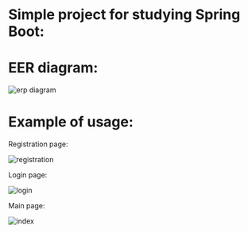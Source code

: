 # Simple project for studying Spring Boot:

# EER diagram:
![erp diagram](https://user-images.githubusercontent.com/17299069/50039441-650e0980-003b-11e9-96d4-43e7d1403e18.png)

# Example of usage:
Registration page:

![registration](https://user-images.githubusercontent.com/17299069/48068042-72cda500-e1da-11e8-8d8a-b183259e83c9.PNG)

Login page:

![login](https://user-images.githubusercontent.com/17299069/48068030-68aba680-e1da-11e8-8042-7d7b5cdbf9f3.PNG)

Main page:

![index](https://user-images.githubusercontent.com/17299069/47510005-e89f4b80-d87f-11e8-9326-59f6769b59e2.PNG)
